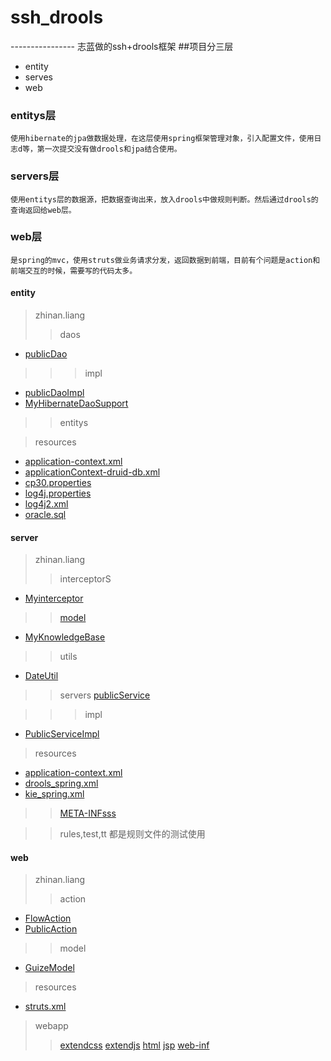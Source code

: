 # ssh_drools
----------------  志蓝做的ssh+drools框架
##项目分三层
* entity
* serves
* web

###  entitys层
    使用hibernate的jpa做数据处理，在这层使用spring框架管理对象，引入配置文件，使用日志d等，第一次提交没有做drools和jpa结合使用。
### servers层
    使用entitys层的数据源，把数据查询出来，放入drools中做规则判断。然后通过drools的查询返回给web层。
### web层
    是spring的mvc，使用struts做业务请求分发，返回数据到前端，目前有个问题是action和前端交互的时候，需要写的代码太多。
    
#### entity
> zhinan.liang
>> daos
* [publicDao](http://blog.csdn.net/guodongxiaren "do的公共方法")

>>> impl
* [publicDaoImpl](http://blog.csdn.net/guodongxiaren "dao的公共方法的实现")
* [MyHibernateDaoSupport](http://blog.csdn.net/guodongxiaren "dao公共方法实现所需要的，为了实现注解")

>> entitys

> resources
* [application-context.xml](http://blog.csdn.net/guodongxiaren "spring的主要配置文件，导入其他配置文件")
* [applicationContext-druid-db.xml](http://blog.csdn.net/guodongxiaren "数据库，事务处理的配置文件")
* [cp30.properties](http://blog.csdn.net/guodongxiaren "数据库配置信息")
* [log4j.properties](http://blog.csdn.net/guodongxiaren "日志配置文件，")
* [log4j2.xml](http://blog.csdn.net/guodongxiaren "日志配置文件，暂时不可以使用")
* [oracle.sql](http://blog.csdn.net/guodongxiaren "数据库插入语句，添加数据")

#### server
> zhinan.liang
>> interceptorS
* [Myinterceptor](http://blog.csdn.net/guodongxiaren "实现自定义执行方法的拦截器")

>> [model](http://blog.csdn.net/guodongxiaren "自定义与drools规则文件交互的对象")
* [ MyKnowledgeBase](http://blog.csdn.net/guodongxiaren "drools实现注解需要的")

>> utils
*  [DateUtil](http://blog.csdn.net/guodongxiaren "日期操作的实现类 ")

>> servers
[publicService](http://blog.csdn.net/guodongxiaren "service 层的公共方法集 ")
    
>>> impl
* [PublicServiceImpl](http://blog.csdn.net/guodongxiaren "drools 操作后的出口点数据")
  
> resources
* [application-context.xml](http://blog.csdn.net/guodongxiaren "spring的主要配置文件,这里主要是导入drools的spring配置文件")
* [drools_spring.xml](http://blog.csdn.net/guodongxiaren "drools 的spring配置文件，目前没有使用")
* [kie_spring.xml](http://blog.csdn.net/guodongxiaren "kie方式配置drools 的spring配置文件")

>> [META-INFsss](http://blog.csdn.net/guodongxiaren "drools不和spring组合使用的时候测试使用")

>> rules,test,tt  都是规则文件的测试使用


#### web
> zhinan.liang
>> action
* [FlowAction](http://blog.csdn.net/guodongxiaren "主要做测试的，与前端界面交互")
* [PublicAction](http://blog.csdn.net/guodongxiaren "用于struts的传参，接收参数，")

>> model
* [GuizeModel](http://blog.csdn.net/guodongxiaren "测试的时候使用的，用于传递对象")

>resources
* [struts.xml](http://blog.csdn.net/guodongxiaren "struts的主要配置文件，返回值，请求格式")

> webapp
>> [extendcss](http://blog.csdn.net/guodongxiaren "前端框架使用的cdd")
>> [extendjs](http://blog.csdn.net/guodongxiaren "前端框架使用的js")
>> [html](http://blog.csdn.net/guodongxiaren "测试使用，d原本打算使用html做前端")
>> [jsp](http://blog.csdn.net/guodongxiaren "所有的业务jsp界面，")
>> [web-inf](http://blog.csdn.net/guodongxiaren "web.xml")

